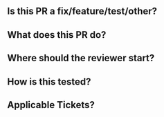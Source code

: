 ## Is this PR a fix/feature/test/other?

## What does this PR do?

## Where should the reviewer start?

## How is this tested?

## Applicable Tickets?
